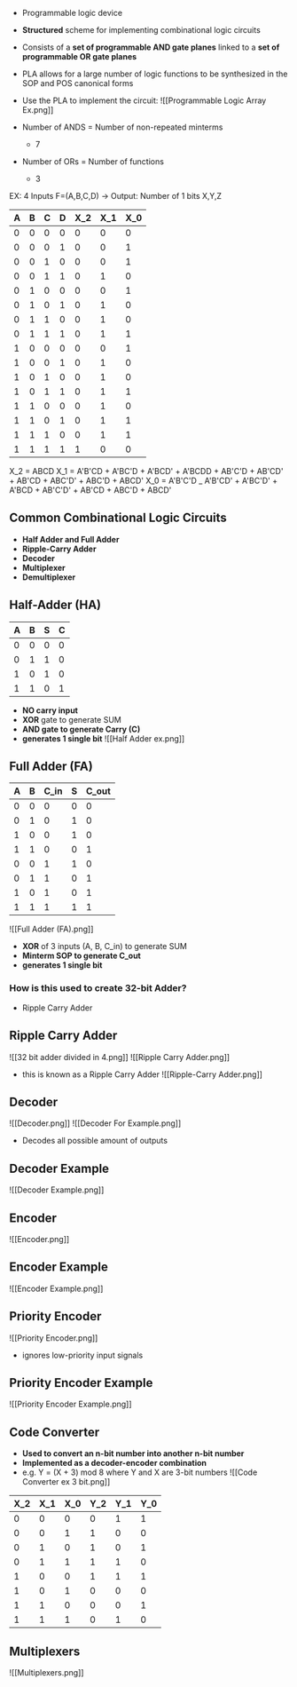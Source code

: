 - Programmable logic device
- **Structured** scheme for implementing combinational logic circuits
- Consists of a **set of programmable AND gate planes** linked to a **set of programmable OR gate planes**
- PLA allows for a large number of logic functions to be synthesized in the SOP and POS canonical forms

- Use the PLA to implement the circuit:
![[Programmable Logic Array Ex.png]]
- Number of ANDS = Number of non-repeated minterms
	- 7
- Number of ORs = Number of functions
	- 3

EX: 4 Inputs F=(A,B,C,D) -> Output: Number of 1 bits X,Y,Z

| A   | B   | C   | D   | X_2 | X_1 | X_0 |
| --- | --- | --- | --- | --- | --- | --- |
| 0   | 0   | 0   | 0   | 0   | 0   | 0   |
| 0   | 0   | 0   | 1   | 0   | 0   | 1   |
| 0   | 0   | 1   | 0   | 0   | 0   | 1   |
| 0   | 0   | 1   | 1   | 0   | 1   | 0   |
| 0   | 1   | 0   | 0   | 0   | 0   | 1   |
| 0   | 1   | 0   | 1   | 0   | 1   | 0   |
| 0   | 1   | 1   | 0   | 0   | 1   | 0   |
| 0   | 1   | 1   | 1   | 0   | 1   | 1   |
| 1   | 0   | 0   | 0   | 0   | 0   | 1   |
| 1   | 0   | 0   | 1   | 0   | 1   | 0   |
| 1   | 0   | 1   | 0   | 0   | 1   | 0   |
| 1   | 0   | 1   | 1   | 0   | 1   | 1   |
| 1   | 1   | 0   | 0   | 0   | 1   | 0   |
| 1   | 1   | 0   | 1   | 0   | 1   | 1   |
| 1   | 1   | 1   | 0   | 0   | 1   | 1   |
| 1   | 1   | 1   | 1   | 1   | 0   | 0   |
X_2 = ABCD
X_1 = A'B'CD + A'BC'D + A'BCD' + A'BCDD + AB'C'D + AB'CD' + AB'CD + ABC'D' + ABC'D + ABCD'
X_0 = A'B'C'D _ A'B'CD' + A'BC'D' + A'BCD + AB'C'D' + AB'CD + ABC'D + ABCD' 

## Common Combinational Logic Circuits
- **Half Adder and Full Adder**
- **Ripple-Carry Adder**
- **Decoder**
- **Multiplexer**
- **Demultiplexer**

## Half-Adder (HA)

| A   | B   | S   | C   |
| --- | --- | --- | --- |
| 0   | 0   | 0   | 0   |
| 0   | 1   | 1   | 0   |
| 1   | 0   | 1   | 0   |
| 1   | 1   | 0   | 1   |
- **NO carry input**
- **XOR** gate to generate SUM
- **AND gate to generate Carry (C)**
- **generates 1 single bit**
![[Half Adder ex.png]]

## Full Adder (FA)

| A   | B   | C_in | S   | C_out |
| --- | --- | ---- | --- | ----- |
| 0   | 0   | 0    | 0   | 0     |
| 0   | 1   | 0    | 1   | 0     |
| 1   | 0   | 0    | 1   | 0     |
| 1   | 1   | 0    | 0   | 1     |
| 0   | 0   | 1    | 1   | 0     |
| 0   | 1   | 1    | 0   | 1     |
| 1   | 0   | 1    | 0   | 1     |
| 1   | 1   | 1    | 1   | 1     |
![[Full Adder (FA).png]]

- **XOR** of 3 inputs (A, B, C_in) to generate SUM
- **Minterm SOP to generate C_out**
- **generates 1 single bit**

### How is this used to create 32-bit Adder?
- Ripple Carry Adder
## Ripple Carry Adder
![[32 bit adder divided in 4.png]]
![[Ripple Carry Adder.png]]
- this is known as a Ripple Carry Adder
![[Ripple-Carry Adder.png]]
## Decoder
![[Decoder.png]]
![[Decoder For Example.png]]
- Decodes all possible amount of outputs
## Decoder Example
![[Decoder Example.png]]


## Encoder
![[Encoder.png]]

## Encoder Example
![[Encoder Example.png]]

## Priority Encoder
![[Priority Encoder.png]]
- ignores low-priority input signals
## Priority Encoder Example
![[Priority Encoder Example.png]]

## Code Converter
- **Used to convert an n-bit number into another n-bit number**
- **Implemented as a decoder-encoder combination**
- e.g. Y = (X + 3) mod 8 where Y and X are 3-bit numbers
![[Code Converter ex 3 bit.png]]

| X_2 | X_1 | X_0 | Y_2 | Y_1 | Y_0 |
| --- | --- | --- | --- | --- | --- |
| 0   | 0   | 0   | 0   | 1   | 1   |
| 0   | 0   | 1   | 1   | 0   | 0   |
| 0   | 1   | 0   | 1   | 0   | 1   |
| 0   | 1   | 1   | 1   | 1   | 0   |
| 1   | 0   | 0   | 1   | 1   | 1   |
| 1   | 0   | 1   | 0   | 0   | 0   |
| 1   | 1   | 0   | 0   | 0   | 1   |
| 1   | 1   | 1   | 0   | 1   | 0   |

## Multiplexers
![[Multiplexers.png]]